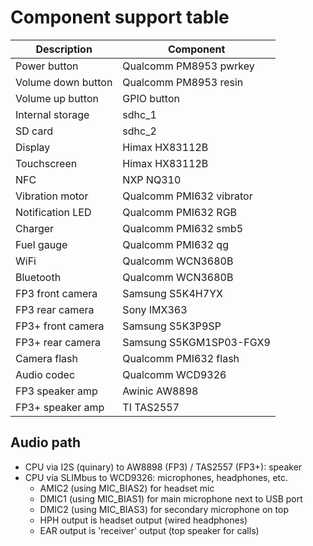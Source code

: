 # Component support table

| Description                    | Component                |
|--------------------------------|--------------------------|
| Power button                   | Qualcomm PM8953 pwrkey   |
| Volume down button             | Qualcomm PM8953 resin    |
| Volume up button               | GPIO button              |
| Internal storage               | sdhc_1                   |
| SD card                        | sdhc_2                   |
| Display                        | Himax HX83112B           |
| Touchscreen                    | Himax HX83112B           |
| NFC                            | NXP NQ310                |
| Vibration motor                | Qualcomm PMI632 vibrator |
| Notification LED               | Qualcomm PMI632 RGB      |
| Charger                        | Qualcomm PMI632 smb5     |
| Fuel gauge                     | Qualcomm PMI632 qg       |
| WiFi                           | Qualcomm WCN3680B        |
| Bluetooth                      | Qualcomm WCN3680B        |
| FP3 front camera               | Samsung S5K4H7YX         |
| FP3 rear camera                | Sony IMX363              |
| FP3+ front camera              | Samsung S5K3P9SP         |
| FP3+ rear camera               | Samsung S5KGM1SP03-FGX9  |
| Camera flash                   | Qualcomm PMI632 flash    |
| Audio codec                    | Qualcomm WCD9326         |
| FP3 speaker amp                | Awinic AW8898            |
| FP3+ speaker amp               | TI TAS2557               |

## Audio path

* CPU via I2S (quinary) to AW8898 (FP3) / TAS2557 (FP3+): speaker
* CPU via SLIMbus to WCD9326: microphones, headphones, etc.
    * AMIC2 (using MIC_BIAS2) for headset mic
    * DMIC1 (using MIC_BIAS1) for main microphone next to USB port
    * DMIC2 (using MIC_BIAS3) for secondary microphone on top
    * HPH output is headset output (wired headphones)
    * EAR output is 'receiver' output (top speaker for calls)
